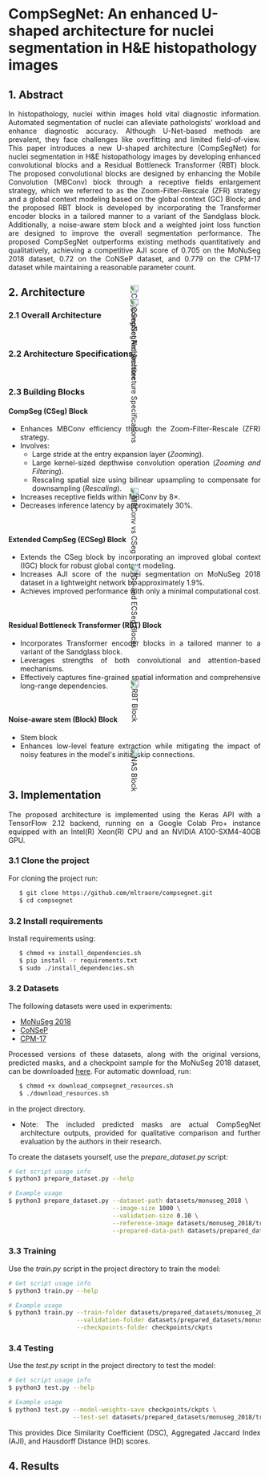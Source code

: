# CompSegNet: An enhanced U-shaped architecture for nuclei segmentation in H&amp;E histopathology images

## 1. Abstract
<div align="justify"> 
In histopathology, nuclei within images hold vital diagnostic information. Automated segmentation of nuclei can alleviate pathologists' workload and enhance diagnostic accuracy. Although U-Net-based methods are prevalent, they face challenges like overfitting and limited field-of-view. This paper introduces a new U-shaped architecture (CompSegNet) for nuclei segmentation in H&amp;E histopathology images by developing enhanced convolutional blocks and a Residual Bottleneck Transformer (RBT) block. The proposed convolutional blocks are designed by enhancing the Mobile Convolution (MBConv) block through a receptive fields enlargement strategy, which we referred to as the Zoom-Filter-Rescale (ZFR) strategy and a global context modeling based on the global context (GC) Block;  and the proposed RBT block is developed by incorporating the Transformer encoder blocks in a tailored manner to a variant of the Sandglass block. Additionally, a noise-aware stem block and a weighted joint loss function are designed to improve the overall segmentation performance. The proposed CompSegNet outperforms existing methods quantitatively and qualitatively, achieving a competitive AJI score of 0.705 on the MoNuSeg 2018 dataset, 0.72 on the CoNSeP dataset, and 0.779 on the CPM-17 dataset while maintaining a reasonable parameter count.
</div>

## 2. Architecture
### 2.1 Overall Architecture
<p align="center">
   <img src="misc/compsegnet_arch.png" alt="CompSegNet Architecture" style="transform:rotate(90deg);">
</p>

### 2.2 Architecture Specifications
<p align="center">
   <img src="misc/compsegnet_specs.png" alt="CompSegNet Architecture Specifications" style="transform:rotate(90deg);">
</p>

### 2.3 Building Blocks
#### CompSeg (CSeg) Block
<div align="justify"> 
  
- Enhances MBConv efficiency through the Zoom-Filter-Rescale (ZFR) strategy.
- Involves:
  - Large stride at the entry expansion layer (*Zooming*).
  - Large kernel-sized depthwise convolution operation (*Zooming and Filtering*).
  - Rescaling spatial size using bilinear upsampling to compensate for downsampling (*Rescaling*).
- Increases receptive fields within MBConv by 8×.
- Decreases inference latency by approximately 30%.

</div>

<p align="center">
   <img src="misc/mbconv_vs_cseg.png" alt="MBConv vs CSeg" style="transform:rotate(90deg);">
</p>

#### Extended CompSeg (ECSeg) Block
<div align="justify">

- Extends the CSeg block by incorporating an improved global context (IGC) block for robust global context modeling.
- Increases AJI score of the nuclei segmentation on MoNuSeg 2018 dataset in a lightweight network by approximately 1.9%.
- Achieves improved performance with only a minimal computational cost.

</div>

<p align="center">
   <img src="misc/igc_and_ecseg.png" alt="IGC and ECSeg Blocks" style="transform:rotate(90deg);">
</p>

#### Residual Bottleneck Transformer (RBT) Block
<div align="justify">
  
- Incorporates Transformer encoder blocks in a tailored manner to a variant of the Sandglass block.
- Leverages strengths of both convolutional and attention-based mechanisms.
- Effectively captures fine-grained spatial information and comprehensive long-range dependencies.

</div>

<p align="center">
   <img src="misc/rbt_block.png" alt="RBT Block" style="transform:rotate(90deg);">
</p>

#### Noise-aware stem (Block) Block
<div align="justify">
  
- Stem block 
- Enhances low-level feature extraction while mitigating the impact of noisy features in the model's initial skip connections.  
  
</div>
<p align="center">
   <img src="misc/nas_block.png" alt="NAS Block" style="transform:rotate(90deg);">
</p>

## 3. Implementation
<div align="justify">
The proposed architecture is implemented using the Keras API with a TensorFlow 2.12 backend, running on a Google Colab Pro+ instance equipped with an Intel(R) Xeon(R) CPU and an NVIDIA A100-SXM4-40GB GPU.

### 3.1 Clone the project
For cloning the project run:  
```bash
   $ git clone https://github.com/mltraore/compsegnet.git
   $ cd compsegnet
```
### 3.2 Install requirements
Install requirements using:  
```bash
   $ chmod +x install_dependencies.sh
   $ pip install -r requirements.txt
   $ sudo ./install_dependencies.sh
```

### 3.2 Datasets
The following datasets were used in experiments:

- [MoNuSeg 2018](https://monuseg.grand-challenge.org/Data/)
- [CoNSeP](https://drive.google.com/file/d/1rpIDWxhiM_pt25lpcqTdVC3MCmQncYcX/view)
- [CPM-17](https://drive.google.com/open?id=1l55cv3DuY-f7-JotDN7N5nbNnjbLWchK)

Processed versions of these datasets, along with the original versions, predicted masks, and a checkpoint sample for the MoNuSeg 2018 dataset, can be downloaded [here](https://drive.google.com/drive/folders/1ikOYp_37YUczyncHvmSpVoL4PQuz7zkm?usp=sharing). For automatic download, run:  
```bash
   $ chmod +x download_compsegnet_resources.sh
   $ ./download_resources.sh
```
in the project directory.  

- Note: The included predicted masks are actual CompSegNet architecture outputs, provided for qualitative comparison and further evaluation by the authors in their research.

To create the datasets yourself, use the *prepare_dataset.py* script:
```bash
# Get script usage info
$ python3 prepare_dataset.py --help

# Example usage
$ python3 prepare_dataset.py --dataset-path datasets/monuseg_2018 \
                             --image-size 1000 \
                             --validation-size 0.10 \
                             --reference-image datasets/monuseg_2018/train/images/1.tif \
                             --prepared-data-path datasets/prepared_datasets/monuseg_2018
```

### 3.3 Training
Use the *train.py* script in the project directory to train the model:
```bash
# Get script usage info
$ python3 train.py --help

# Example usage
$ python3 train.py --train-folder datasets/prepared_datasets/monuseg_2018/train \
                   --validation-folder datasets/prepared_datasets/monuseg_2018/validation \
                   --checkpoints-folder checkpoints/ckpts
```

### 3.4 Testing 
Use the *test.py* script in the project directory to test the model:
```bash
# Get script usage info
$ python3 test.py --help

# Example usage
$ python3 test.py --model-weights-save checkpoints/ckpts \
                  --test-set datasets/prepared_datasets/monuseg_2018/train
```
This provides Dice Similarity Coefficient (DSC), Aggregated Jaccard Index (AJI), and Hausdorff Distance (HD) scores.
</div>

## 4. Results
